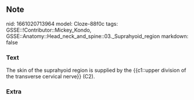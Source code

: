 ## Note
nid: 1661020713964
model: Cloze-88f0c
tags: GSSE::!Contributor::Mickey_Kondo, GSSE::Anatomy::Head_neck_and_spine::03._Suprahyoid_region
markdown: false

### Text
The skin of the suprahyoid region is supplied by the {{c1::upper division of the transverse cervical nerve}} (C2).

### Extra

